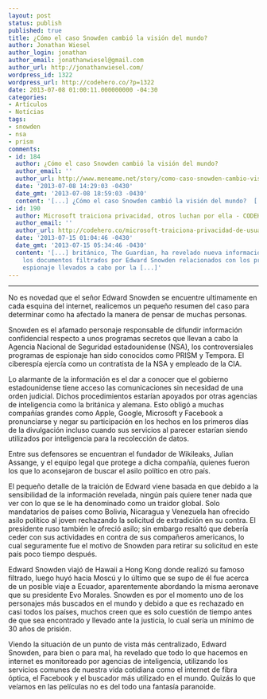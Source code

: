 ```yaml
---
layout: post
status: publish
published: true
title: ¿Cómo el caso Snowden cambió la visión del mundo?
author: Jonathan Wiesel
author_login: jonathan
author_email: jonathanwiesel@gmail.com
author_url: http://jonathanwiesel.com/
wordpress_id: 1322
wordpress_url: http://codehero.co/?p=1322
date: 2013-07-08 01:00:11.000000000 -04:30
categories:
- Artículos
- Notícias
tags:
- snowden
- nsa
- prism
comments:
- id: 184
  author: ¿Cómo el caso Snowden cambió la visión del mundo?
  author_email: ''
  author_url: http://www.meneame.net/story/como-caso-snowden-cambio-vision-mundo
  date: '2013-07-08 14:29:03 -0430'
  date_gmt: '2013-07-08 18:59:03 -0430'
  content: '[...] ¿Cómo el caso Snowden cambió la visión del mundo?  [...]'
- id: 190
  author: Microsoft traiciona privacidad, otros luchan por ella - CODEHERO
  author_email: ''
  author_url: http://codehero.co/microsoft-traiciona-privacidad-de-usuarios-mientras-que-expertos-en-seguridad-luchan-por-ellos/
  date: '2013-07-15 01:04:46 -0430'
  date_gmt: '2013-07-15 05:34:46 -0430'
  content: '[...] británico, The Guardian, ha revelado nueva información acerca de
    los documentos filtrados por Edward Snowden relacionados con los programas de
    espionaje llevados a cabo por la [...]'
---
```

<hr />

<p>No es novedad que el señor Edward Snowden se encuentre ultimamente en cada esquina del internet, realicemos un pequeño resumen del caso para determinar como ha afectado la manera de pensar de muchas personas.</p>

<p>Snowden es el afamado personaje responsable de difundir información confidencial respecto a unos programas secretos que llevan a cabo la Agencia Nacional de Seguridad estadounidense (NSA), los controversiales programas de espionaje han sido conocidos como PRISM y Tempora. El ciberespía ejercía como un contratista de la NSA y empleado de la CIA.</p>

<p>Lo alarmante de la información es el dar a conocer que el gobierno estadounidense tiene acceso las comunicaciones sin necesidad de una orden judicial. Dichos procedimientos estarían apoyados por otras agencias de inteligencia como la británica y alemana. Esto obligó a muchas compañías grandes como Apple, Google, Microsoft y Facebook a pronunciarse y negar su participación en los hechos en los primeros días de la divulgación incluso cuando sus servicios al parecer estarían siendo utilizados por inteligencia para la recolección de datos.</p>

<p>Entre sus defensores se encuentran el fundador de Wikileaks, Julian Assange, y el equipo legal que protege a dicha compañía, quienes fueron los que lo aconsejaron de buscar el asilo político en otro país.</p>

<p>El pequeño detalle de la traición de Edward viene basada en que debido a la sensibilidad de la información revelada, ningún país quiere tener nada que ver con lo que se le ha denominado como un traidor global. Solo mandatarios de países como Bolivia, Nicaragua y Venezuela han ofrecido asilo político al joven rechazando la solicitud de extradición en su contra. El presidente ruso también le ofreció asilo; sin embargo resaltó que debería ceder con sus actividades en contra de sus compañeros americanos, lo cual seguramente fue el motivo de Snowden para retirar su solicitud en este país poco tiempo después.</p>

<p>Edward Snowden viajó de Hawaii a Hong Kong donde realizó su famoso filtrado, luego huyó hacia Moscú y lo último que se supo de él fue acerca de un posible viaje a Ecuador, aparentemente abordando la misma aeronave que su presidente Evo Morales. Snowden es por el momento uno de los personajes más buscados en el mundo y debido a que es rechazado en casi todos los países, muchos creen que es solo cuestión de tiempo antes de que sea encontrado y llevado ante la justicia, lo cual sería un mínimo de 30 años de prisión.</p>

<p>Viendo la situación de un punto de vista más centralizado, Edward Snowden, para bien o para mal, ha revelado que todo lo que hacemos en internet es monitoreado por agencias de inteligencia, utilizando los servicios comunes de nuestra vida cotidiana como el internet de fibra óptica, el Facebook y el buscador más utilizado en el mundo. Quizás lo que veíamos en las películas no es del todo una fantasía paranoide.</p>
